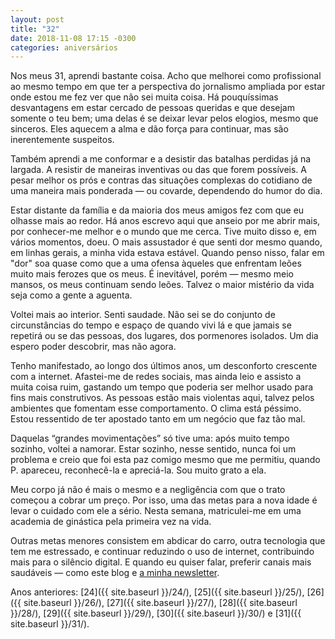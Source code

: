 ```yaml
---
layout: post
title: "32"
date: 2018-11-08 17:15 -0300
categories: aniversários
---
```

Nos meus 31, aprendi bastante coisa. Acho que melhorei como profissional ao mesmo tempo em que ter a perspectiva do jornalismo ampliada por estar onde estou me fez ver que não sei muita coisa. Há pouquíssimas desvantagens em estar cercado de pessoas queridas e que desejam somente o teu bem; uma delas é se deixar levar pelos elogios, mesmo que sinceros. Eles aquecem a alma e dão força para continuar, mas são inerentemente suspeitos.

Também aprendi a me conformar e a desistir das batalhas perdidas já na largada. A resistir de maneiras inventivas ou das que forem possíveis. A pesar melhor os prós e contras das situações complexas do cotidiano de uma maneira mais ponderada — ou covarde, dependendo do humor do dia.

Estar distante da família e da maioria dos meus amigos fez com que eu olhasse mais ao redor. Há anos escrevo aqui que anseio por me abrir mais, por conhecer-me melhor e o mundo que me cerca. Tive muito disso e, em vários momentos, doeu. O mais assustador é que senti dor mesmo quando, em linhas gerais, a minha vida estava estável. Quando penso nisso, falar em "dor" soa quase como que a uma ofensa àqueles que enfrentam leões muito mais ferozes que os meus. É inevitável, porém — mesmo meio mansos, os meus continuam sendo leões. Talvez o maior mistério da vida seja como a gente a aguenta.

Voltei mais ao interior. Senti saudade. Não sei se do conjunto de circunstâncias do tempo e espaço de quando vivi lá e que jamais se repetirá ou se das pessoas, dos lugares, dos pormenores isolados. Um dia espero poder descobrir, mas não agora.

Tenho manifestado, ao longo dos últimos anos, um desconforto crescente com a internet. Afastei-me de redes sociais, mas ainda leio e assisto a muita coisa ruim, gastando um tempo que poderia ser melhor usado para fins mais construtivos. As pessoas estão mais violentas aqui, talvez pelos ambientes que fomentam esse comportamento. O clima está péssimo. Estou ressentido de ter apostado tanto em um negócio que faz tão mal.

Daquelas “grandes movimentações” só tive uma: após muito tempo sozinho, voltei a namorar. Estar sozinho, nesse sentido, nunca foi um problema e creio que foi esta paz comigo mesmo que me permitiu, quando P. apareceu, reconhecê-la e apreciá-la. Sou muito grato a ela.

Meu corpo já não é mais o mesmo e a negligência com que o trato começou a cobrar um preço. Por isso, uma das metas para a nova idade é levar o cuidado com ele a sério. Nesta semana, matriculei-me em uma academia de ginástica pela primeira vez na vida.

Outras metas menores consistem em abdicar do carro, outra tecnologia que tem me estressado, e continuar reduzindo o uso de internet, contribuindo mais para o silêncio digital. E quando eu quiser falar, preferir canais mais saudáveis — como este blog e [a minha newsletter](https://newsletter.ghed.in).

Anos anteriores: [24]({{ site.baseurl }}/24/), [25]({{ site.baseurl }}/25/), [26]({{ site.baseurl }}/26/), [27]({{ site.baseurl }}/27/), [28]({{ site.baseurl }}/28/), [29]({{ site.baseurl }}/29/), [30]({{ site.baseurl }}/30/) e [31]({{ site.baseurl }}/31/).
